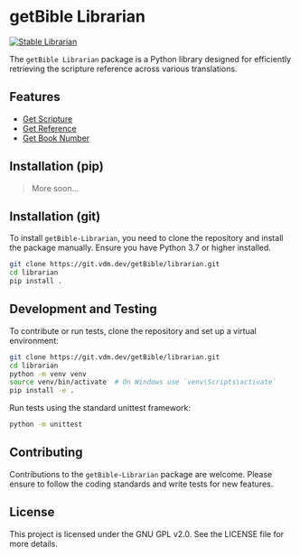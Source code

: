 # getBible Librarian

[![Stable Librarian](https://github.com/getbible/librarian/actions/workflows/stable-librarian.yml/badge.svg)](https://github.com/getbible/librarian/actions/workflows/stable-librarian.yml)

The `getBible Librarian` package is a Python library designed for efficiently retrieving the scripture reference across various translations.

## Features

- [Get Scripture](https://git.vdm.dev/getBible/librarian/src/branch/master/docs/getbible_scripture.md)
- [Get Reference](https://git.vdm.dev/getBible/librarian/src/branch/master/docs/getbible_reference.md)
- [Get Book Number](https://git.vdm.dev/getBible/librarian/src/branch/master/docs/getbible_book_number.md)

## Installation (pip)

> More soon...

## Installation (git)

To install `getBible-Librarian`, you need to clone the repository and install the package manually. Ensure you have Python 3.7 or higher installed.

```bash
git clone https://git.vdm.dev/getBible/librarian.git
cd librarian
pip install .
```

## Development and Testing

To contribute or run tests, clone the repository and set up a virtual environment:

```bash
git clone https://git.vdm.dev/getBible/librarian.git
cd librarian
python -m venv venv
source venv/bin/activate  # On Windows use `venv\Scripts\activate`
pip install -e .
```

Run tests using the standard unittest framework:

```bash
python -m unittest
```

## Contributing

Contributions to the `getBible-Librarian` package are welcome. Please ensure to follow the coding standards and write tests for new features.

## License

This project is licensed under the GNU GPL v2.0. See the LICENSE file for more details.

